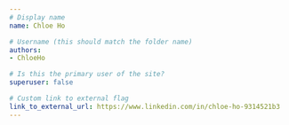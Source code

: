 ```yaml
---
# Display name
name: Chloe Ho

# Username (this should match the folder name)
authors:
- ChloeHo

# Is this the primary user of the site?
superuser: false

# Custom link to external flag
link_to_external_url: https://www.linkedin.com/in/chloe-ho-9314521b3
---
```

